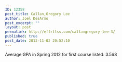 ```yaml
---
ID: 12358
post_title: Callan,Gregory Lee
author: Joel DesArmo
post_excerpt: ""
layout: post
permalink: http://effrtlss.com/callangregory-lee-3/
published: true
post_date: 2012-11-02 20:52:10
---
```

<p>Average GPA in Spring 2012 for first course listed: 3.568</p>